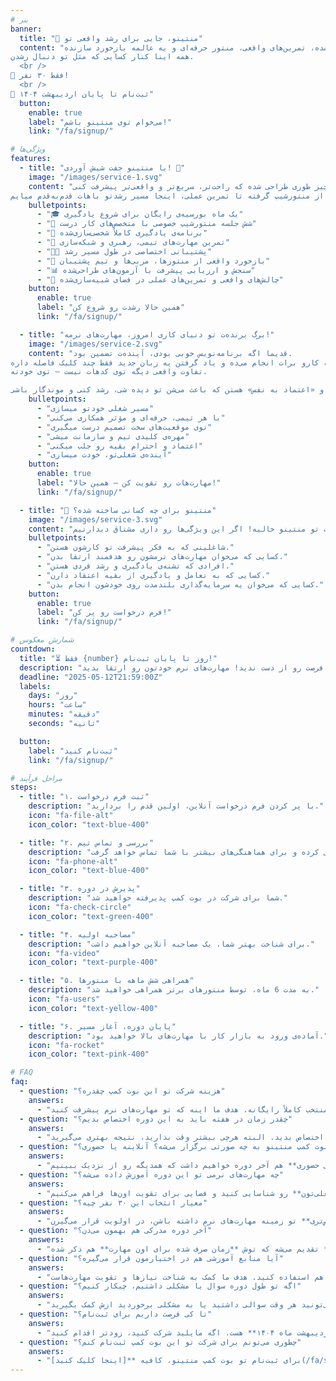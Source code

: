 ```yaml
---
# بنر
banner:
  title: "🎯 منتینو، جایی برای رشد واقعی تو"
  content: "تو منتینو قراره یاد بگیری چطور مهارت‌هاتو توی زندگی و کار ارتقا بدی. با یه مسیر شخصی‌سازی‌شده، تمرین‌های واقعی، منتور حرفه‌ای و یه عالمه بازخورد سازنده.
همه اینا کنار کسایی که مثل تو دنبال رشدن.
  <br />
📍 فقط ۳۰ نفر!
  <br />
📅 ثبت‌نام تا پایان اردیبهشت ۱۴۰۴"
  button:
    enable: true
    label: "می‌خوام توی منتینو باشم!"
    link: "/fa/signup/"

# ویژگی‌ها
features:
  - title: "با منتینو جفت شیش آوردی! 🎲"
    image: "/images/service-1.svg"
    content: "تو منتینو همه‌چیز طوری طراحی شده که راحت‌تر، سریع‌تر و واقعی‌تر پیشرفت کنی.
از منتورشیپ گرفته تا تمرین عملی، اینجا مسیر رشدتو باهات قدم‌به‌قدم میایم."
    bulletpoints:
      - "🎓 یک ماه بورسیه‌ی رایگان برای شروع یادگیری"
      - "💬 شش جلسه منتورشیپ خصوصی با متخصص‌های کار درست"
      - "🧭 برنامه‌ی یادگیری کاملاً شخصی‌سازی‌شده"
      - "🤝 تمرین مهارت‌های تیمی، رهبری و شبکه‌سازی"
      - "🧑‍💼 پشتیبانی اختصاصی در طول مسیر رشد"
      - "🧠 بازخورد واقعی از منتورها، مربی‌ها و تیم پشتیبان"
      - "📊 سنجش و ارزیابی پیشرفت با آزمون‌های طراحی‌شده"
      - "🎯 چالش‌های واقعی و تمرین‌های عملی در فضای شبیه‌سازی‌شده"
    button:
      enable: true
      label: "همین حالا رشدت رو شروع کن"
      link: "/fa/signup/"

  - title: "برگ برنده‌ت تو دنیای کاری امروز، مهارت‌های نرمه!"
    image: "/images/service-2.svg"
    content: "قدیما اگه برنامه‌نویس خوبی بودی، آینده‌ت تضمین بود.
ولی حالا چی؟ ابزارها راحت‌تر شدن، هوش مصنوعی یه‌عالمه کارو برات انجام می‌ده و یاد گرفتن یه زبان جدید فقط چند کلیک فاصله داره.
تفاوت واقعی دیگه توی کدهات نیست — توی خودته.

مهارت‌هایی مثل «گفت‌وگوی مؤثر»، «مدیریت زمان»، «حل مسئله»، «کار تیمی» و «اعتماد به نفس» هستن که باعث می‌شن تو دیده شی، رشد کنی و موندگار باشی."
    bulletpoints:
      - "مسیر شغلی خودتو میسازی"
      - "با هر تیمی، حرفه‌ای و مؤثر همکاری می‌کنی"
      - "توی موقعیت‌های سخت تصمیم درست میگیری"
      - "مهره‌ی کلیدی تیم و سازمانت میشی"
      - "اعتماد و احترام بقیه رو جلب میکنی"
      - "آینده‌ی شغلی‌تو، خودت میسازی"
    button:
      enable: true
      label: "مهارت‌هات رو تقویت کن – همین حالا!"
      link: "/fa/signup/"

  - title: "🎯 منتینو برای چه کسانی ساخته شده؟"
    image: "/images/service-3.svg"
    content: "اگه تو هم دنبال یه فرصت واقعی برای ارتقای مهارت‌های نرمت هستی و آماده‌ای که یه قدم جدی تو مسیر رشدت برداری، جات تو منتینو خالیه! اگر این ویژگی‌ها رو داری مشتاق دیدارتیم!"
    bulletpoints:
      - "شاغلینی که به فکر پیشرفت تو کارشون هستن."
      - "کسایی که می‌خوان مهارت‌های نرمشون رو هدفمند ارتقا بدن."
      - "افرادی که تشنه‌ی یادگیری و رشد فردی هستن."
      - "کسایی که به تعامل و یادگیری از بقیه اعتقاد دارن."
      - "کسایی که می‌خوان یه سرمایه‌گذاری بلندمدت روی خودشون انجام بدن."
    button:
      enable: true
      label: "فرم درخواست رو پر کن!"
      link: "/fa/signup/"

# شمارش معکوس
countdown:
  title: "⏳ فقط {number} روز تا پایان ثبت‌نام!"
  description: "فرصت رو از دست ندید! مهارت‌های نرم خودتون رو ارتقا بدید."
  deadline: "2025-05-12T21:59:00Z"
  labels:
    days: "روز"
    hours: "ساعت"
    minutes: "دقیقه"
    seconds: "ثانیه"

  button:
    label: "ثبت‌نام کنید"
    link: "/fa/signup/"

# مراحل فرآیند
steps:
  - title: "۱. ثبت فرم درخواست"
    description: "با پر کردن فرم درخواست آنلاین، اولین قدم را بردارید."
    icon: "fa-file-alt"
    icon_color: "text-blue-400"

  - title: "۲. بررسی و تماس تیم"
    description: "تیم ما درخواست شما را بررسی کرده و برای هماهنگی‌های بیشتر با شما تماس خواهد گرفت."
    icon: "fa-phone-alt"
    icon_color: "text-blue-400"

  - title: "۳. پذیرش در دوره"
    description: "شما برای شرکت در بوت کمپ پذیرفته خواهید شد."
    icon: "fa-check-circle"
    icon_color: "text-green-400"

  - title: "۴. مصاحبه اولیه"
    description: "برای شناخت بهتر شما، یک مصاحبه آنلاین خواهیم داشت."
    icon: "fa-video"
    icon_color: "text-purple-400"

  - title: "۵. همراهی شش ماهه با منتورها"
    description: "به مدت 6 ماه، توسط منتورهای برتر همراهی خواهید شد."
    icon: "fa-users"
    icon_color: "text-yellow-400"

  - title: "۶. پایان دوره، آغاز مسیر"
    description: "آماده‌ی ورود به بازار کار با مهارت‌های بالا خواهید بود."
    icon: "fa-rocket"
    icon_color: "text-pink-400"

# FAQ
faq:
  - question: "هزینه شرکت تو این بوت کمپ چقدره؟"
    answers:
      - "اصلاً نگران نباشید! شرکت تو بوت کمپ منتینو برای ۳۰ نفر منتخب کاملاً رایگانه. هدف ما اینه که تو مهارت‌های نرم پیشرفت کنید."
  - question: "چقدر زمان در هفته باید به این دوره اختصاص بدیم؟"
    answers:
      - "برای اینکه بتونید به خوبی از دوره استفاده کنید، پیشنهاد می‌کنیم **حداقل ۵ ساعت در هفته** رو به فعالیت‌ها و تمرین‌ها اختصاص بدید. البته هرچی بیشتر وقت بذارید، نتیجه بهتری می‌گیرید."
  - question: "بوت کمپ منتینو به چه صورتی برگزار می‌شه؟ آنلاینه یا حضوری؟"
    answers:
      - "کل دوره به صورت **آنلاین** برگزار می‌شه و می‌تونید از هر جایی که هستید شرکت کنید. فقط یه **دورهمی حضوری** هم آخر دوره خواهیم داشت که همدیگه رو از نزدیک ببینیم."
  - question: "چه مهارت‌های نرمی تو این دوره آموزش داده می‌شه؟"
    answers:
      - "ما تو منتینو روی **نیازهای فردی** هر شرکت‌کننده تمرکز می‌کنیم. بهتون کمک می‌کنیم مهم‌ترین مهارت‌های نرم برای **موفقیت تو مسیر شغلی‌تون** رو شناسایی کنید و فضایی برای تقویت اون‌ها فراهم می‌کنیم."
  - question: "معیار انتخاب این ۳۰ نفر چیه؟"
    answers:
      - "تیم منتینو همه درخواست‌ها رو بررسی می‌کنه و سعی می‌کنیم یه جمع **متنوع** رو انتخاب کنیم. کسایی که **نیازهای مشخص‌تری** تو زمینه مهارت‌های نرم داشته باشن، در اولویت قرار می‌گیرن."
  - question: "آخر دوره مدرکی هم بهمون می‌دن؟"
    answers:
      - "بله، به شرکت‌کنندگانی که دوره رو با موفقیت تموم کنن و تو مهارت‌های نرم انتخابی‌شون **رشد خوبی** داشته باشن، یه **سرتیفیکیت** تقدیم می‌شه که توش **زمان صرف شده برای اون مهارت** هم ذکر شده."
  - question: "آیا منابع آموزشی هم در اختیارمون قرار می‌گیره؟"
    answers:
      - "بله، بر اساس نیازتون، **کتاب، پادکست و محتواهای مرتبطی** که تیم منتینو تایید کرده رو بهتون معرفی می‌کنیم. البته استفاده از این منابع **اجباری نیست** و می‌تونید از هر منبع دیگه‌ای هم استفاده کنید. هدف ما کمک به شناخت نیازها و تقویت مهارت‌هاست."
  - question: "اگه تو طول دوره سوال یا مشکلی داشتیم، چیکار کنیم؟"
    answers:
      - "نگران نباشید! هر شرکت‌کننده یه **پشتیبان شخصی** داره که می‌تونید هر وقت سوالی داشتید یا به مشکلی برخوردید ازش کمک بگیرید."
  - question: "تا کی فرصت داریم برای ثبت‌نام؟"
    answers:
      - "آخرین مهلت ثبت‌نام برای این دوره **پایان اردیبهشت ماه ۱۴۰۴** هست. اگه مایلید شرکت کنید، زودتر اقدام کنید."
  - question: "چطوری می‌تونم برای شرکت تو این بوت کمپ ثبت‌نام کنم؟"
    answers:
      - "برای ثبت‌نام تو بوت کمپ منتینو، کافیه **[اینجا کلیک کنید](/fa/signup/)** و فرم درخواست آنلاین رو پر کنید."
---
```

